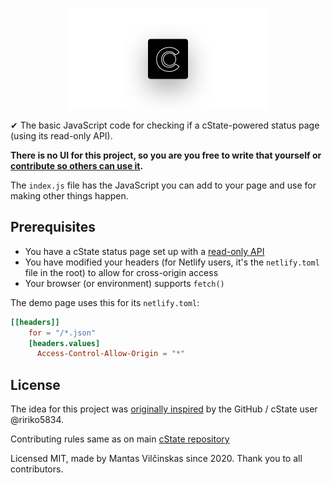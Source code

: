 <p align="center"><img src="images/logo.svg?sanitize=true" alt="cState alt logo"></p>

✔ The basic JavaScript code for checking if a cState-powered status page (using its read-only API).

**There is no UI for this project, so you are you free to write that yourself or [contribute so others can use it](https://github.com/cstate/html-embed/issues/2).**

The `index.js` file has the JavaScript you can add to your page and use for making other things happen.

## Prerequisites

* You have a cState status page set up with a [read-only API](https://github.com/cstate/cstate/wiki/API)
* You have modified your headers (for Netlify users, it's the `netlify.toml` file in the root) to allow for cross-origin access
* Your browser (or environment) supports `fetch()`

The demo page uses this for its `netlify.toml`:

```toml
[[headers]]
    for = "/*.json"
    [headers.values]
      Access-Control-Allow-Origin = "*"
```

## License

The idea for this project was [originally inspired](https://github.com/cstate/cstate/issues/131) by the GitHub / cState user @ririko5834.

Contributing rules same as on main [cState repository](https://github.com/cstate/cstate)

Licensed MIT, made by Mantas Vilčinskas since 2020. Thank you to all contributors.
